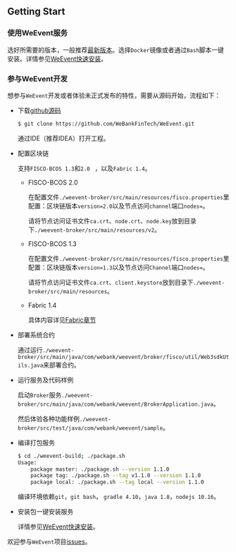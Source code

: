 ## Getting Start

### 使用WeEvent服务

选好所需要的版本，一般推荐[最新版本](https://github.com/WeBankFinTech/WeEvent/releases)。选择`Docker`镜像或者通过`Bash`脚本一键安装。详情参见[WeEvent快速安装](../install/quickinstall.html)。

### 参与WeEvent开发

想参与`WeEvent`开发或者体验未正式发布的特性，需要从源码开始，流程如下：

- 下载[github源码](https://github.com/WeBankFinTech/WeEvent)

  ```bash
  $ git clone https://github.com/WeBankFinTech/WeEvent.git
  ```

  通过IDE（推荐IDEA）打开工程。

- 配置区块链

  支持`FISCO-BCOS 1.3`和`2.0 ` ，以及`Fabric 1.4`。

  - FISCO-BCOS 2.0

    在配置文件`./weevent-broker/src/main/resources/fisco.properties`里配置：区块链版本`version=2.0`以及节点访问`channel`端口`nodes=`。

    请将节点访问证书文件`ca.crt`、`node.crt`、`node.key`放到目录下`./weevent-broker/src/main/resources/v2`。

  - FISCO-BCOS 1.3

    在配置文件`./weevent-broker/src/main/resources/fisco.properties`里配置：区块链版本`version=1.3`以及节点访问`Channel`端口`nodes=`。

    请将节点访问证书文件`ca.crt`、`client.keystore`放到目录下`./weevent-broker/src/main/resources`。

  - Fabric 1.4
  
    具体内容详见[Fabric章节](https://weeventdoc.readthedocs.io/zh_CN/latest/advanced/fabric.html)

- 部署系统合约

  通过运行`./weevent-broker/src/main/java/com/webank/weevent/broker/fisco/util/Web3sdkUtils.java`来部署合约。

- 运行服务及代码样例

  启动`Broker`服务`./weevent-broker/src/main/java/com/webank/weevent/BrokerApplication.java`。

  然后体验各种功能样例`./weevent-broker/src/test/java/com/webank/weevent/sample`。

- 编译打包服务

  ```bash
  $ cd ./weevent-build; ./package.sh
  Usage:
      package master: ./package.sh --version 1.1.0
      package tag: ./package.sh --tag v1.1.0 --version 1.1.0
      package local: ./package.sh --tag local --version 1.1.0
  ```

  编译环境依赖`git`，`git bash`， `gradle 4.10`，`java 1.8`，`nodejs 10.16`。

- 安装包一键安装服务

  详情参见[WeEvent快速安装](../install/quickinstall.html)。


欢迎参与`WeEvent`项目[issues](https://github.com/WeBankFinTech/WeEvent/issues)。

